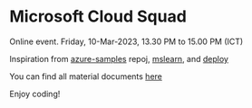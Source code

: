 # Microsoft Cloud Squad

Online event.
Friday, 10-Mar-2023, 13.30 PM to 15.00 PM (ICT)

Inspiration from [azure-samples](https://github.com/Azure-Samples/msdocs-javascript-nodejs-server) repoj, [mslearn](https://learn.microsoft.com/en-us/training/modules/javascript-deploy-expressjs-app-service-with-database), and [deploy](https://github.com/Azure/webapps-deploy)

You can find all material documents [here](https://github.com/ninefyi/az-cloud-squad-nodejs-mdb/tree/main/slides)

Enjoy coding!
